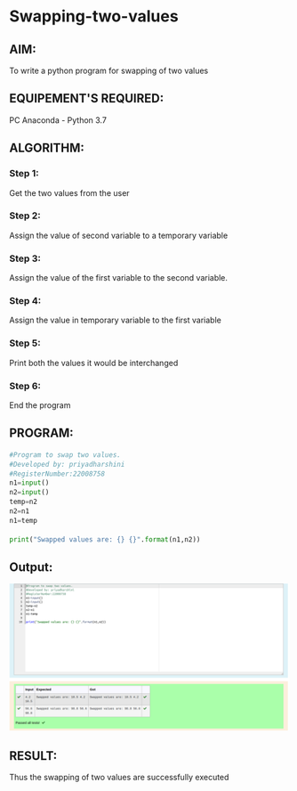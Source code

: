 # Swapping-two-values

## AIM:

To write a python program for swapping of two values

## EQUIPEMENT'S REQUIRED: 

PC
Anaconda - Python 3.7

## ALGORITHM: 

### Step 1:
Get the two values from the user
### Step 2: 
Assign the value of second variable to a temporary variable 
### Step 3: 
Assign the value of the first variable to the second variable.
### Step 4:  
Assign the value in temporary variable to the first variable
### Step 5: 
Print both the values it would be interchanged
### Step 6: 
End the program

## PROGRAM:
```python
#Program to swap two values.
#Developed by: priyadharshini
#RegisterNumber:22008758
n1=input()
n2=input()
temp=n2
n2=n1
n1=temp

print("Swapped values are: {} {}".format(n1,n2))
```

## Output:
![](./swapping.png)

## RESULT:

Thus the swapping of two values are successfully executed



